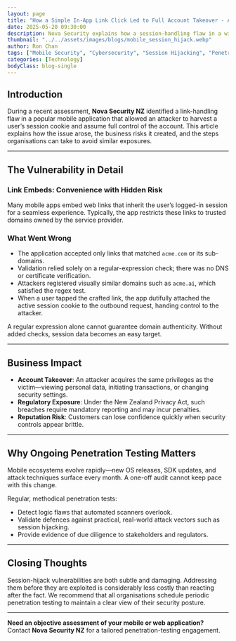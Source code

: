 ```yaml
---
layout: page
title: "How a Simple In-App Link Click Led to Full Account Takeover - A Real Penetration Testing Case Study from New Zealand Nova Security"
date: 2025-05-20 09:30:00
description: Nova Security explains how a session-handling flaw in a widely used mobile app left accounts exposed, and why routine penetration testing remains critical for all organisations.
thumbnail: "../../assets/images/blogs/mobile_session_hijack.webp"
author: Ron Chan
tags: ["Mobile Security", "Cybersecurity", "Session Hijacking", "Penetration Testing"]
categories: [Technology]
bodyClass: blog-single
---
```


## Introduction

During a recent assessment, **Nova Security NZ** identified a link-handling flaw in a popular mobile application that allowed an attacker to harvest a user’s session cookie and assume full control of the account. This article explains how the issue arose, the business risks it created, and the steps organisations can take to avoid similar exposures.

---

## The Vulnerability in Detail

### Link Embeds: Convenience with Hidden Risk

Many mobile apps embed web links that inherit the user’s logged-in session for a seamless experience. Typically, the app restricts these links to trusted domains owned by the service provider.

### What Went Wrong

- The application accepted only links that matched `acme.com` or its sub-domains.
- Validation relied solely on a regular-expression check; there was no DNS or certificate verification.
- Attackers registered visually similar domains such as `acme.ai`, which satisfied the regex test.
- When a user tapped the crafted link, the app dutifully attached the active session cookie to the outbound request, handing control to the attacker.

A regular expression alone cannot guarantee domain authenticity. Without added checks, session data becomes an easy target.

---

## Business Impact

- **Account Takeover**: An attacker acquires the same privileges as the victim—viewing personal data, initiating transactions, or changing security settings.
- **Regulatory Exposure**: Under the New Zealand Privacy Act, such breaches require mandatory reporting and may incur penalties.
- **Reputation Risk**: Customers can lose confidence quickly when security controls appear brittle.

---

## Why Ongoing Penetration Testing Matters

Mobile ecosystems evolve rapidly—new OS releases, SDK updates, and attack techniques surface every month. A one-off audit cannot keep pace with this change.

Regular, methodical penetration tests:

- Detect logic flaws that automated scanners overlook.
- Validate defences against practical, real-world attack vectors such as session hijacking.
- Provide evidence of due diligence to stakeholders and regulators.

---

## Closing Thoughts

Session-hijack vulnerabilities are both subtle and damaging. Addressing them before they are exploited is considerably less costly than reacting after the fact. We recommend that all organisations schedule periodic penetration testing to maintain a clear view of their security posture.

---

**Need an objective assessment of your mobile or web application?**  
Contact **Nova Security NZ** for a tailored penetration-testing engagement.

